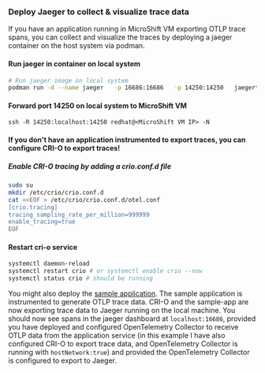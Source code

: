### Deploy Jaeger to collect & visualize trace data

If you have an application running in MicroShift VM exporting OTLP trace spans, you can collect and visualize the traces by deploying a jaeger container on the host system via podman. 

#### Run jaeger in container on local system

```bash
# Run jaeger image on local system
podman run -d --name jaeger   -p 16686:16686   -p 14250:14250   jaegertracing/all-in-one:latest
```

#### Forward port 14250 on local system to MicroShift VM

```
ssh -R 14250:localhost:14250 redhat@<MicroShift VM IP> -N
```

#### If you don't have an application instrumented to export traces, you can configure CRI-O to export traces!

##### Enable CRI-O tracing by adding a crio.conf.d file

```bash
sudo su
mkdir /etc/crio/crio.conf.d
cat <<EOF > /etc/crio/crio.conf.d/otel.conf
[crio.tracing]
tracing_sampling_rate_per_million=999999
enable_tracing=true
EOF
```

#### Restart cri-o service

```bash
systemctl daemon-reload
systemctl restart crio # or systemctl enable crio --now
systemctl status crio # should be running
```

You might also deploy the [sample application](../sample-instrumented-applications/sample-tracing-app/README.md). The sample application is instrumented to generate
OTLP trace data.
CRI-O and the sample-app are now exporting trace data to Jaeger running on the local machine.
You should now see spans in the jaeger dashboard at `localhost:16686`,
provided you have deployed and configured OpenTelemetry Collector to receive OTLP data from the application service (in this example I have also configured CRI-O to export trace data,
and OpenTelemetry Collector is running with `hostNetwork:true`) and provided the OpenTelemetry Collector is configured to export to Jaeger. 
